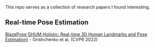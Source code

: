 This repo serves as a collection of research papers I found interesting.

## Real-time Pose Estimation
[BlazePose GHUM Holistic: Real-time 3D Human Landmarks and Pose Estimation)](https://arxiv.org/pdf/2206.11678.pdf) -  Grishchenko et al. (CVPR 2022)
